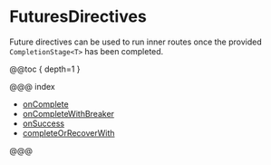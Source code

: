 # FuturesDirectives

Future directives can be used to run inner routes once the provided `CompletionStage<T>` has been completed.

@@toc { depth=1 }

@@@ index

* [onComplete](onComplete.md)
* [onCompleteWithBreaker](onCompleteWithBreaker.md)
* [onSuccess](onSuccess.md)
* [completeOrRecoverWith](completeOrRecoverWith.md)

@@@